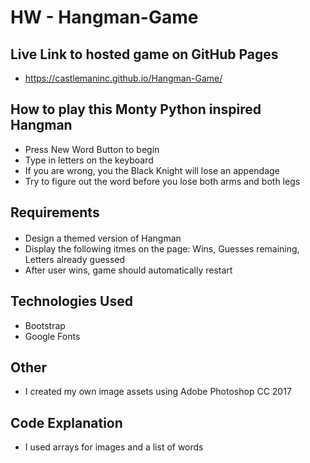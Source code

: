 # HW - Hangman-Game

## Live Link to hosted game on GitHub Pages 
 - https://castlemaninc.github.io/Hangman-Game/

## How to play this Monty Python inspired Hangman

- Press New Word Button to begin
- Type in letters on the keyboard
- If you are wrong, you the Black Knight will lose an appendage 
- Try to figure out the word before you lose both arms and both legs 

## Requirements
#### 

- Design a themed version of Hangman 
- Display the following itmes on the page: Wins, Guesses remaining, Letters already guessed
- After user wins, game should automatically restart

## Technologies Used 
- Bootstrap
- Google Fonts 

## Other
- I created my own image assets using Adobe Photoshop CC 2017

## Code Explanation 
- I used arrays for images and a list of words






